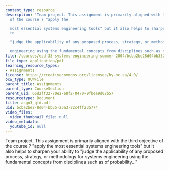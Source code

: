 ```yaml
---
content_type: resource
description: 'Team project. This assignment is primarily aligned with the third objective
  of the course ? "apply the

  most essential systems engineering tools" but it also helps to sharpen your ability
  to

  "judge the applicability of any proposed process, strategy, or methodology for systems

  engineering using the fundamental concepts from disciplines such as of probability..."'
file: /courses/esd-33-systems-engineering-summer-2004/bcba2be28d04bb3523a322c4ff235774_asgn3_qfd.pdf
file_type: application/pdf
learning_resource_types:
- Assignments
license: https://creativecommons.org/licenses/by-nc-sa/4.0/
ocw_type: OCWFile
parent_title: Assignments
parent_type: CourseSection
parent_uid: 66d2ff32-70e2-68f2-0470-9fbea9d02b57
resourcetype: Document
title: asgn3_qfd.pdf
uid: bcba2be2-8d04-bb35-23a3-22c4ff235774
video_files:
  video_thumbnail_file: null
video_metadata:
  youtube_id: null
---
```

Team project. This assignment is primarily aligned with the third objective of the course ? "apply the
most essential systems engineering tools" but it also helps to sharpen your ability to
"judge the applicability of any proposed process, strategy, or methodology for systems
engineering using the fundamental concepts from disciplines such as of probability..."